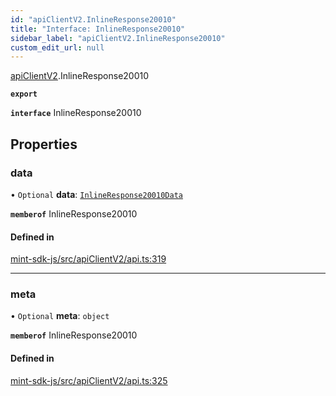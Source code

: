 ```yaml
---
id: "apiClientV2.InlineResponse20010"
title: "Interface: InlineResponse20010"
sidebar_label: "apiClientV2.InlineResponse20010"
custom_edit_url: null
---
```


[apiClientV2](../modules/apiClientV2).InlineResponse20010

**`export`**

**`interface`** InlineResponse20010

## Properties

### data

• `Optional` **data**: [`InlineResponse20010Data`](apiClientV2.InlineResponse20010Data)

**`memberof`** InlineResponse20010

#### Defined in

[mint-sdk-js/src/apiClientV2/api.ts:319](https://github.com/KyuzanInc/mint-sdk-js/blob/116138b/src/apiClientV2/api.ts#L319)

___

### meta

• `Optional` **meta**: `object`

**`memberof`** InlineResponse20010

#### Defined in

[mint-sdk-js/src/apiClientV2/api.ts:325](https://github.com/KyuzanInc/mint-sdk-js/blob/116138b/src/apiClientV2/api.ts#L325)
